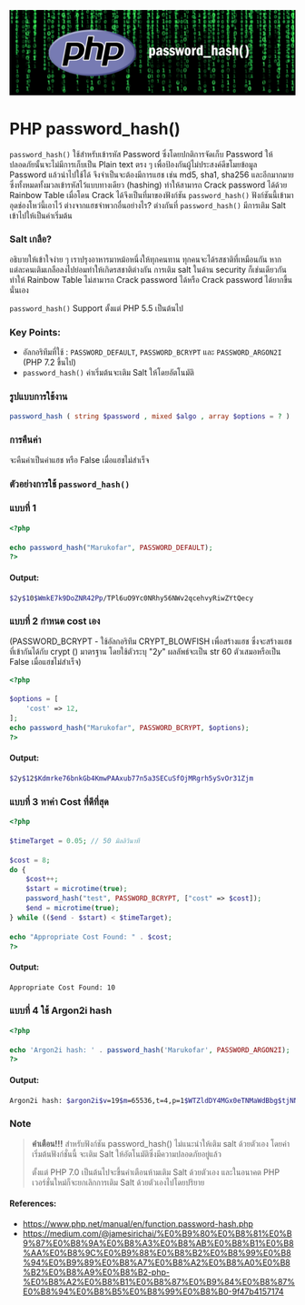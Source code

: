 ![](images/day3.png)

# PHP password_hash()

`password_hash()` ใช้สำหรับเข้ารหัส Password ซึ่งโดยปกติการจัดเก็บ Password ให้ปลอดภัยนั้นจะไม่มีการเก็บเป็น Plain text ตรง ๆ เพื่อป้องกันผู้ไม่ประสงค์ดีขโมยข้อมูล Password แล้วนำไปใช้ได้ จึงจำเป็นจะต้องมีการแฮช เช่น md5, sha1, sha256  และอีกมากมายซึ่งทั้งหมดทั้งมวลเข้ารหัสไว้แบบทางเดียว (hashing) ทำให้สามารถ Crack password ได้ด้วย Rainbow Table เมื่อโดน Crack ได้จึงเป็นที่มาของฟังก์ชัน `password_hash()` ฟังก์ชันนี้เข้ามาอุดช่องโหว่นี้เอาไว้ ต่างจากแฮชจำพวกอื่นอย่างไร? ต่างกันที่ `password_hash()` มีการเติม Salt เข้าไปให้เป็นค่าเริ่มต้น 

### Salt เกลือ?

อธิบายให้เข้าใจง่าย ๆ เราปรุงอาหารมาหม้อหนึ่งให้ทุกคนทาน ทุกคนจะได้รสชาติที่เหมือนกัน หากแต่ละคนเติมเกลือลงไปย่อมทำให้เกิดรสชาติต่างกัน การเติม salt ในด้าน security ก็เช่นเดียวกัน ทำให้ Rainbow Table ไม่สามารถ Crack password ได้หรือ Crack password ได้ยากขึ้นนั่นเอง

`password_hash()` Support ตั้งแต่ PHP 5.5 เป็นต้นไป

### Key Points:

- อัลกอริทึมที่ใช้ : `PASSWORD_DEFAULT`, `PASSWORD_BCRYPT` และ `PASSWORD_ARGON2I` (PHP 7.2 ขึ้นไป)
- `password_hash()` ค่าเริ่มต้นจะเติม Salt ให้โดยอัตโนมัติ

### รูปแบบการใช้งาน

```php 
password_hash ( string $password , mixed $algo , array $options = ? ) : string|false
```

### การคืนค่า

จะคืนค่าเป็นค่าแฮช หรือ False เมื่อแฮชไม่สำเร็จ

### ตัวอย่างการใช้ `password_hash()` 

### แบบที่ 1
```php
<?php

echo password_hash("Marukofar", PASSWORD_DEFAULT);
?>
```
#### Output:

```bash
$2y$10$WmkE7k9DoZNR42Pp/TPl6uO9Yc0NRhy56NWv2qcehvyRiwZYtQecy
```
### แบบที่ 2 กำหนด cost เอง 
(PASSWORD_BCRYPT - ใช้อัลกอริทึม CRYPT_BLOWFISH เพื่อสร้างแฮช ซึ่งจะสร้างแฮชที่เข้ากันได้กับ crypt () มาตรฐาน โดยใช้ตัวระบุ "$2y$" ผลลัพธ์จะเป็น str 60 ตัวเสมอหรือเป็น False เมื่อแฮชไม่สำเร็จ)
```php
<?php

$options = [
    'cost' => 12,
];
echo password_hash("Marukofar", PASSWORD_BCRYPT, $options);
?> 
```
#### Output:

```bash
$2y$12$Kdmrke76bnkGb4KmwPAAxub77n5a3SECuSfOjMRgrh5ySvOr31Zjm
```

### แบบที่ 3 หาค่า Cost ที่ดีที่สุด
```php
<?php

$timeTarget = 0.05; // 50 มิลลิวินาที 

$cost = 8;
do {
    $cost++;
    $start = microtime(true);
    password_hash("test", PASSWORD_BCRYPT, ["cost" => $cost]);
    $end = microtime(true);
} while (($end - $start) < $timeTarget);

echo "Appropriate Cost Found: " . $cost;
?>
```
#### Output:

```bash
Appropriate Cost Found: 10
```

### แบบที่ 4 ใช้ Argon2i hash
```php
<?php

echo 'Argon2i hash: ' . password_hash('Marukofar', PASSWORD_ARGON2I);
?>
```
#### Output:

```bash
Argon2i hash: $argon2i$v=19$m=65536,t=4,p=1$WTZldDY4MGx0eTNMaWdBbg$tjNNHbFUk1SsXaU8XC52+asIOblsFTp7uv7vRA0uRJA
```

### Note

> **คำเตือน!!!**
> สำหรับฟังก์ชัน password_hash() ไม่แนะนำให้เติม salt ด้วยตัวเอง โดยค่าเริ่มต้นฟังก์ชั่นนี้ จะเติม Salt ให้อัตโนมัติซึ่งมีความปลอดภัยอยู่แล้ว
> 
> ตั้งแต่ PHP 7.0 เป็นต้นไปจะขึ้นคำเตือนห้ามเติม Salt ด้วยตัวเอง และในอนาคต PHP เวอร์ชั่นใหม่ก็จะยกเลิกการเติม Salt ด้วยตัวเองไปโดยปริยาย 


#### References:

- https://www.php.net/manual/en/function.password-hash.php
- https://medium.com/@jamesirichai/%E0%B9%80%E0%B8%81%E0%B9%87%E0%B8%9A%E0%B8%A3%E0%B8%AB%E0%B8%B1%E0%B8%AA%E0%B8%9C%E0%B9%88%E0%B8%B2%E0%B8%99%E0%B8%94%E0%B9%89%E0%B8%A7%E0%B8%A2%E0%B8%A0%E0%B8%B2%E0%B8%A9%E0%B8%B2-php-%E0%B8%A2%E0%B8%B1%E0%B8%87%E0%B9%84%E0%B8%87%E0%B8%94%E0%B8%B5%E0%B8%99%E0%B8%B0-9f47b4157174


